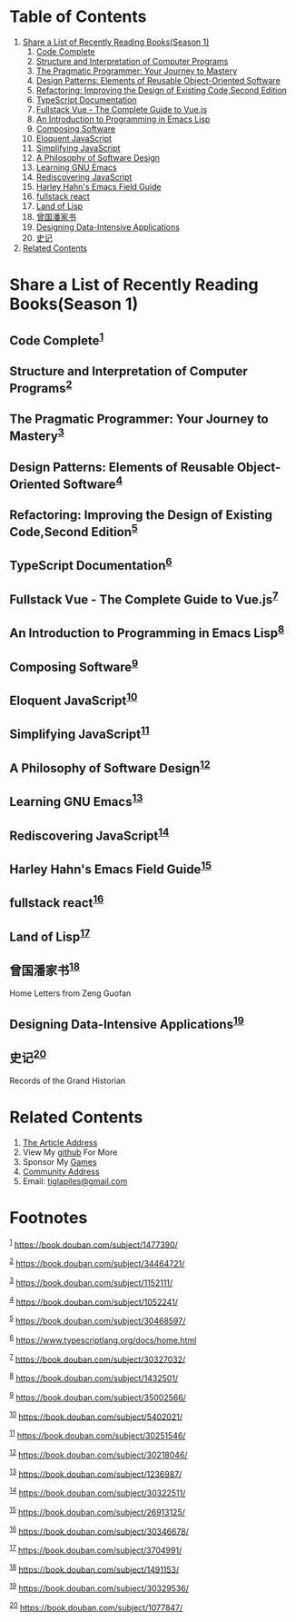
# Table of Contents

1.  [Share a List of Recently Reading Books(Season 1)](#org02013aa)
    1.  [Code Complete](#org8dd8484)
    2.  [Structure and Interpretation of Computer Programs](#org0228226)
    3.  [The Pragmatic Programmer: Your Journey to Mastery](#org3153779)
    4.  [Design Patterns: Elements of Reusable Object-Oriented Software](#org2c27f42)
    5.  [Refactoring: Improving the Design of Existing Code,Second Edition](#org694e5aa)
    6.  [TypeScript Documentation](#org0af5055)
    7.  [Fullstack Vue - The Complete Guide to Vue.js](#org887f0f2)
    8.  [An Introduction to Programming in Emacs Lisp](#org9f2b355)
    9.  [Composing Software](#orga2f88ba)
    10. [Eloquent JavaScript](#org5bd23dc)
    11. [Simplifying JavaScript](#org0a02811)
    12. [A Philosophy of Software Design](#org445be22)
    13. [Learning GNU Emacs](#org4b830be)
    14. [Rediscovering JavaScript](#org3194228)
    15. [Harley Hahn's Emacs Field Guide](#orgfc9d50b)
    16. [fullstack react](#orga7d1062)
    17. [Land of Lisp](#org3628fad)
    18. [曾国潘家书](#org8437d35)
    19. [Designing Data-Intensive Applications](#org7867739)
    20. [史记](#orgd37b7cf)
2.  [Related Contents](#org9d28987)



<a id="org02013aa"></a>

# Share a List of Recently Reading Books(Season 1)


<a id="org8dd8484"></a>

## Code Complete<sup><a id="fnr.1" class="footref" href="#fn.1">1</a></sup>


<a id="org0228226"></a>

## Structure and Interpretation of Computer Programs<sup><a id="fnr.2" class="footref" href="#fn.2">2</a></sup>


<a id="org3153779"></a>

## The Pragmatic Programmer: Your Journey to Mastery<sup><a id="fnr.3" class="footref" href="#fn.3">3</a></sup>


<a id="org2c27f42"></a>

## Design Patterns: Elements of Reusable Object-Oriented Software<sup><a id="fnr.4" class="footref" href="#fn.4">4</a></sup>


<a id="org694e5aa"></a>

## Refactoring: Improving the Design of Existing Code,Second Edition<sup><a id="fnr.5" class="footref" href="#fn.5">5</a></sup>


<a id="org0af5055"></a>

## TypeScript Documentation<sup><a id="fnr.6" class="footref" href="#fn.6">6</a></sup>


<a id="org887f0f2"></a>

## Fullstack Vue - The Complete Guide to Vue.js<sup><a id="fnr.7" class="footref" href="#fn.7">7</a></sup>


<a id="org9f2b355"></a>

## An Introduction to Programming in Emacs Lisp<sup><a id="fnr.8" class="footref" href="#fn.8">8</a></sup>


<a id="orga2f88ba"></a>

## Composing Software<sup><a id="fnr.9" class="footref" href="#fn.9">9</a></sup>


<a id="org5bd23dc"></a>

## Eloquent JavaScript<sup><a id="fnr.10" class="footref" href="#fn.10">10</a></sup>


<a id="org0a02811"></a>

## Simplifying JavaScript<sup><a id="fnr.11" class="footref" href="#fn.11">11</a></sup>


<a id="org445be22"></a>

## A Philosophy of Software Design<sup><a id="fnr.12" class="footref" href="#fn.12">12</a></sup>


<a id="org4b830be"></a>

## Learning GNU Emacs<sup><a id="fnr.13" class="footref" href="#fn.13">13</a></sup>


<a id="org3194228"></a>

## Rediscovering JavaScript<sup><a id="fnr.14" class="footref" href="#fn.14">14</a></sup>


<a id="orgfc9d50b"></a>

## Harley Hahn's Emacs Field Guide<sup><a id="fnr.15" class="footref" href="#fn.15">15</a></sup>


<a id="orga7d1062"></a>

## fullstack react<sup><a id="fnr.16" class="footref" href="#fn.16">16</a></sup>


<a id="org3628fad"></a>

## Land of Lisp<sup><a id="fnr.17" class="footref" href="#fn.17">17</a></sup>


<a id="org8437d35"></a>

## 曾国潘家书<sup><a id="fnr.18" class="footref" href="#fn.18">18</a></sup>

<div class="org-center">
<p>
Home Letters from Zeng Guofan
</p>
</div>


<a id="org7867739"></a>

## Designing Data-Intensive Applications<sup><a id="fnr.19" class="footref" href="#fn.19">19</a></sup>


<a id="orgd37b7cf"></a>

## 史记<sup><a id="fnr.20" class="footref" href="#fn.20">20</a></sup>

<div class="org-center">
<p>
Records of the Grand Historian
</p>
</div>


<a id="org9d28987"></a>

# Related Contents

1.  [The Article Address](https://tiglapiles.github.io/article/src/recent_reading.html)
2.  View My [github](https://github.com/tiglapiles/article) For More
3.  Sponsor My [Games](https://itch.io/profile/tiglapiles)
4.  [Community Address](https://www.v2ex.com/t/805027)
5.  Email: tiglapiles@gmail.com


# Footnotes

<sup><a id="fn.1" href="#fnr.1">1</a></sup> <https://book.douban.com/subject/1477390/>

<sup><a id="fn.2" href="#fnr.2">2</a></sup> <https://book.douban.com/subject/34464721/>

<sup><a id="fn.3" href="#fnr.3">3</a></sup> <https://book.douban.com/subject/1152111/>

<sup><a id="fn.4" href="#fnr.4">4</a></sup> <https://book.douban.com/subject/1052241/>

<sup><a id="fn.5" href="#fnr.5">5</a></sup> <https://book.douban.com/subject/30468597/>

<sup><a id="fn.6" href="#fnr.6">6</a></sup> <https://www.typescriptlang.org/docs/home.html>

<sup><a id="fn.7" href="#fnr.7">7</a></sup> <https://book.douban.com/subject/30327032/>

<sup><a id="fn.8" href="#fnr.8">8</a></sup> <https://book.douban.com/subject/1432501/>

<sup><a id="fn.9" href="#fnr.9">9</a></sup> <https://book.douban.com/subject/35002566/>

<sup><a id="fn.10" href="#fnr.10">10</a></sup> <https://book.douban.com/subject/5402021/>

<sup><a id="fn.11" href="#fnr.11">11</a></sup> <https://book.douban.com/subject/30251546/>

<sup><a id="fn.12" href="#fnr.12">12</a></sup> <https://book.douban.com/subject/30218046/>

<sup><a id="fn.13" href="#fnr.13">13</a></sup> <https://book.douban.com/subject/1236987/>

<sup><a id="fn.14" href="#fnr.14">14</a></sup> <https://book.douban.com/subject/30322511/>

<sup><a id="fn.15" href="#fnr.15">15</a></sup> <https://book.douban.com/subject/26913125/>

<sup><a id="fn.16" href="#fnr.16">16</a></sup> <https://book.douban.com/subject/30346678/>

<sup><a id="fn.17" href="#fnr.17">17</a></sup> <https://book.douban.com/subject/3704991/>

<sup><a id="fn.18" href="#fnr.18">18</a></sup> <https://book.douban.com/subject/1491153/>

<sup><a id="fn.19" href="#fnr.19">19</a></sup> <https://book.douban.com/subject/30329536/>

<sup><a id="fn.20" href="#fnr.20">20</a></sup> <https://book.douban.com/subject/1077847/>
